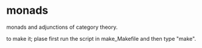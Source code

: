 # monads

monads and adjunctions of category theory.

to make it; plase first run the script in make_Makefile and then type "make".
